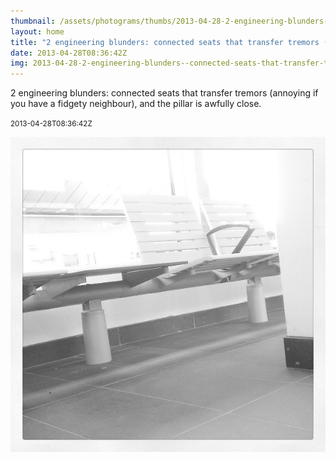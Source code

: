 ```yaml
---
thumbnail: /assets/photograms/thumbs/2013-04-28-2-engineering-blunders--connected-seats-that-transfer-tremors--annoying-if-you-have-a-fidgety-neighbour---and-the-pillar-is-awfully-close-.jpg
layout: home
title: "2 engineering blunders: connected seats that transfer tremors (annoying if you have a fidgety neighbour), and the pillar is awfully close."
date: 2013-04-28T08:36:42Z
img: 2013-04-28-2-engineering-blunders--connected-seats-that-transfer-tremors--annoying-if-you-have-a-fidgety-neighbour---and-the-pillar-is-awfully-close-.jpg
---
```


2 engineering blunders: connected seats that transfer tremors (annoying if you have a fidgety neighbour), and the pillar is awfully close.

<small>2013-04-28T08:36:42Z</small>

![2 engineering blunders: connected seats that transfer tremors (annoying if you have a fidgety neighbour), and the pillar is awfully close.](/assets/photograms/original/2013-04-28-2-engineering-blunders--connected-seats-that-transfer-tremors--annoying-if-you-have-a-fidgety-neighbour---and-the-pillar-is-awfully-close-.jpg)

